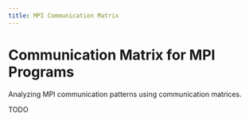 ```yaml
---
title: MPI Communication Matrix
---
```

# Communication Matrix for MPI Programs

Analyzing MPI communication patterns using communication matrices.

TODO
